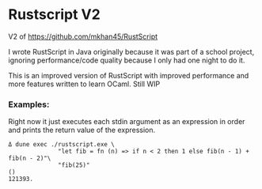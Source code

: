 # Rustscript V2

V2 of <https://github.com/mkhan45/RustScript>

I wrote RustScript in Java originally because it was part of a school project,
ignoring performance/code quality because I only had one night to do it.

This is an improved version of RustScript with improved performance and more features
written to learn OCaml. Still WIP


### Examples:

Right now it just executes each stdin argument as an expression
in order and prints the return value of the expression.

```
Δ dune exec ./rustscript.exe \
              "let fib = fn (n) => if n < 2 then 1 else fib(n - 1) + fib(n - 2)"\
              "fib(25)"
()
121393.
```
